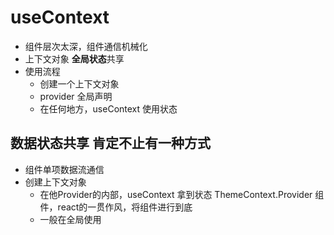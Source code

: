 # useContext

- 组件层次太深，组件通信机械化
- 上下文对象 **全局状态**共享 
- 使用流程
    - 创建一个上下文对象
    - provider 全局声明
    - 在任何地方，useContext 使用状态 

## 数据状态共享 肯定不止有一种方式
- 组件单项数据流通信
- 创建上下文对象
    - 在他Provider的内部，useContext 拿到状态
        ThemeContext.Provider 组件，react的一贯作风，将组件进行到底
    - 一般在全局使用